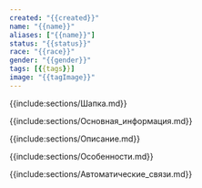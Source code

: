 ```yaml
---
created: "{{created}}"
name: "{{name}}"
aliases: ["{{name}}"]
status: "{{status}}"
race: "{{race}}"
gender: "{{gender}}"
tags: [{{tags}}]
image: "{{tagImage}}"
---
```


{{include:sections/Шапка.md}}

{{include:sections/Основная_информация.md}}

{{include:sections/Описание.md}}

{{include:sections/Особенности.md}}

{{include:sections/Автоматические_связи.md}}